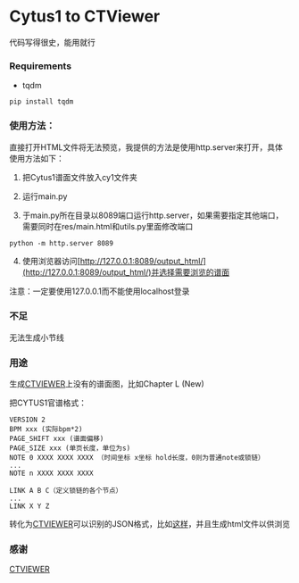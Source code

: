 # Cytus1 to CTViewer

代码写得很史，能用就行

### Requirements

- tqdm

```
pip install tqdm
```

### 使用方法：

直接打开HTML文件将无法预览，我提供的方法是使用http.server来打开，具体使用方法如下：

1. 把Cytus1谱面文件放入cy1文件夹

2. 运行main.py

3. 于main.py所在目录以8089端口运行http.server，如果需要指定其他端口，需要同时在res/main.html和utils.py里面修改端口
```
python -m http.server 8089
```

4. 使用浏览器访问[http://127.0.0.1:8089/output_html/](http://127.0.0.1:8089/output_html/)并选择需要浏览的谱面

注意：一定要使用127.0.0.1而不能使用localhost登录

### 不足

无法生成小节线

### 用途

生成[CTVIEWER](http://ctviewer.laishin.net/charts)上没有的谱面图，比如Chapter L (New)

把CYTUS1官谱格式：
```
VERSION 2
BPM xxx (实际bpm*2)
PAGE_SHIFT xxx (谱面偏移)
PAGE_SIZE xxx (单页长度，单位为s)
NOTE 0 XXXX XXXX XXXX （时间坐标 x坐标 hold长度，0则为普通note或锁链）
...
NOTE n XXXX XXXX XXXX

LINK A B C（定义锁链的各个节点）
...
LINK X Y Z
```
转化为[CTVIEWER](http://ctviewer.laishin.net/charts)可以识别的JSON格式，比如[这样](http://ctviewer.laishin.net/assets/freedom_dive_hidden_hard-41da874e1f78708620af7128c1e680fc.json)，并且生成html文件以供浏览

### 感谢

[CTVIEWER](http://ctviewer.laishin.net/charts)
